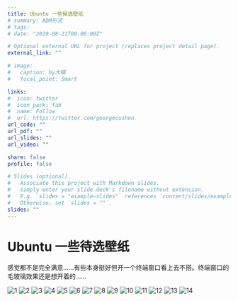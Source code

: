 ```yaml
---
title: Ubuntu 一些候选壁纸
# summary: ADM形式
# tags:
# date: "2019-08-21T00:00:00Z"

# Optional external URL for project (replaces project detail page).
external_link: ""

# image:
#   caption: by大喵
#   focal_point: Smart

links:
#- icon: twitter
#  icon_pack: fab
#  name: Follow
#  url: https://twitter.com/georgecushen
url_code: ""
url_pdf: ""
url_slides: ""
url_video: ""

share: false
profile: false

# Slides (optional).
#   Associate this project with Markdown slides.
#   Simply enter your slide deck's filename without extension.
#   E.g. `slides = "example-slides"` references `content/slides/example-slides.md`.
#   Otherwise, set `slides = ""`.
slides: ""
---
```


# Ubuntu 一些待选壁纸

感觉都不是完全满意……有些本身挺好但开一个终端窗口看上去不搭。终端窗口的毛玻璃效果还是想开着的……

![1](Screenshot_20210326_025809.png)
![2](Screenshot_20210326_025839.png)
![3](Screenshot_20210326_030650.png)
![4](Screenshot_20210326_030749.png)
![5](Screenshot_20210326_030837.png)
![6](Screenshot_20210326_031636.png)
![7](Screenshot_20210326_031652.png)
![8](Screenshot_20210326_031714.png)
![9](Screenshot_20210326_031727.png)
![10](Screenshot_20210326_031744.png)
![11](Screenshot_20210326_031924.png)
![12](Screenshot_20210326_032002.png)
![13](Screenshot_20210326_032016.png)
![14](Screenshot_20210326_032033.png)

<!-- {{< gallery album="<ALBUM FOLDER>" >}} -->
